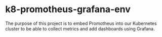 # k8-promotheus-grafana-env
The purpose of this project is to embed Promotheus into our Kubernetes cluster to be able to collect metrics and add dashboards using Grafana. 
